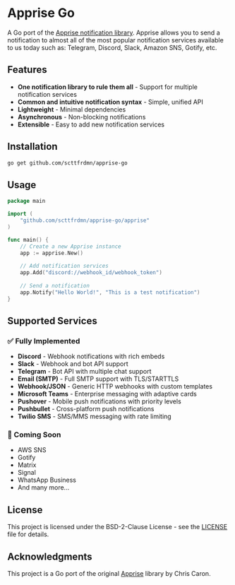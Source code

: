 # Apprise Go

A Go port of the [Apprise notification library](https://github.com/caronc/apprise). Apprise allows you to send a notification to almost all of the most popular notification services available to us today such as: Telegram, Discord, Slack, Amazon SNS, Gotify, etc.

## Features

- **One notification library to rule them all** - Support for multiple notification services
- **Common and intuitive notification syntax** - Simple, unified API
- **Lightweight** - Minimal dependencies
- **Asynchronous** - Non-blocking notifications
- **Extensible** - Easy to add new notification services

## Installation

```bash
go get github.com/scttfrdmn/apprise-go
```

## Usage

```go
package main

import (
    "github.com/scttfrdmn/apprise-go/apprise"
)

func main() {
    // Create a new Apprise instance
    app := apprise.New()
    
    // Add notification services
    app.Add("discord://webhook_id/webhook_token")
    
    // Send a notification
    app.Notify("Hello World!", "This is a test notification")
}
```

## Supported Services

### ✅ Fully Implemented
- **Discord** - Webhook notifications with rich embeds
- **Slack** - Webhook and bot API support
- **Telegram** - Bot API with multiple chat support
- **Email (SMTP)** - Full SMTP support with TLS/STARTTLS
- **Webhook/JSON** - Generic HTTP webhooks with custom templates
- **Microsoft Teams** - Enterprise messaging with adaptive cards
- **Pushover** - Mobile push notifications with priority levels
- **Pushbullet** - Cross-platform push notifications
- **Twilio SMS** - SMS/MMS messaging with rate limiting

### 🚧 Coming Soon
- AWS SNS
- Gotify
- Matrix
- Signal
- WhatsApp Business
- And many more...

## License

This project is licensed under the BSD-2-Clause License - see the [LICENSE](LICENSE) file for details.

## Acknowledgments

This project is a Go port of the original [Apprise](https://github.com/caronc/apprise) library by Chris Caron.